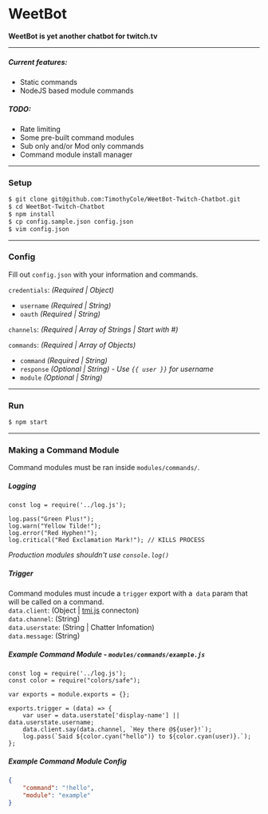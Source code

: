 # WeetBot
**WeetBot is yet another chatbot for twitch.tv**

---  
##### Current features:
  - Static commands
  - NodeJS based module commands

##### TODO:
  - Rate limiting
  - Some pre-built command modules
  - Sub only and/or Mod only commands
  - Command module install manager

---
### Setup

```sh
$ git clone git@github.com:TimothyCole/WeetBot-Twitch-Chatbot.git
$ cd WeetBot-Twitch-Chatbot
$ npm install
$ cp config.sample.json config.json
$ vim config.json
```

---
### Config
Fill out `config.json` with your information and commands.

`credentials`: *(Required | Object)*
  - `username` *(Required | String)*
  - `oauth` *(Required | String)*

`channels`: *(Required | Array of Strings | Start with #)*

`commands`: *(Required | Array of Objects)*
  - `command` *(Required | String)*
  - `response` *(Optional | String)* - *Use `{{ user }}` for username*
  - `module` *(Optional | String)*

---
### Run
```sh
$ npm start
```

---
### Making a Command Module

Command modules must be ran inside `modules/commands/`.

##### Logging
```JS
const log = require('../log.js');

log.pass("Green Plus!");
log.warn("Yellow Tilde!");
log.error("Red Hyphen!");
log.critical("Red Exclamation Mark!"); // KILLS PROCESS
```
*Production modules shouldn't use `console.log()`*

##### Trigger
Command modules must incude a `trigger` export with a` data` param that will be called on a command.  
`data.client`: (Object | [tmi.js](https://docs.tmijs.org/v1.1.2/Commands.html) connecton)  
`data.channel`: (String)  
`data.userstate`: (String | Chatter Infomation)  
`data.message`: (String)  

##### Example Command Module - `modules/commands/example.js`
```JS
const log = require('../log.js');
const color = require("colors/safe");

var exports = module.exports = {};

exports.trigger = (data) => {
    var user = data.userstate['display-name'] || data.userstate.username;
	data.client.say(data.channel, `Hey there @${user}!`);
	log.pass(`Said ${color.cyan("hello")} to ${color.cyan(user)}.`);
};
```

##### Example Command Module Config
```JSON
{
	"command": "!hello",
	"module": "example"
}
```
